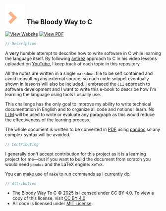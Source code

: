 ## ![Terminal block cursor](./resources/logo_readme.svg) The Bloody Way to C

[![View Website](https://img.shields.io/badge/View-Website-blue?style=for-the-badge&logo=firefox-browser&logoColor=ffffff)](https://simone-lungarella.github.io/the-bloody-way-to-c/)
[![View PDF](https://img.shields.io/badge/View-PDF-critical?style=for-the-badge&logo=google-docs&logoColor=ffffff)](https://github.com/simone-lungarella/the-bloody-way-to-c/blob/master/The%20Bloody%20Way%20To%20C.pdf)

```c
// Description
``` 

A **very** humble attempt to describe how to write software in C while learning the language itself. By following [antirez](https://github.com/antirez) approach to C in his video lessons uploaded on [YouTube](https://www.youtube.com/@antirez), I keep track of each topic in this repository.

All the notes are written in a single `markdown` file to be self contained and avoid consulting any external source, so each code snippet eventually shown in lessons will also be included. I embraced the `CLI` approach to software development and I want to write this e-book to describe how I'm learning the language using tools I usually use.

This challenge has the only goal to improve my ability to write technical documentation in English and to organize all code and notions I learn. No [LLM](https://en.wikipedia.org/wiki/Large_language_model) will be used to write or evaluate any paragraph as this would reduce the effectiveness of the learning process.

The whole document is written to be converted in [PDF](https://it.wikipedia.org/wiki/Portable_Document_Format) using [pandoc](https://pandoc.org/) so any complex syntax will be avoided.

```c
// Contributing
``` 

I generally don't accept contribution for this project as it is a learning project for me—but if you want to build the document from scratch you would need `pandoc` and the LaTeX engine: `XeTeX`.

You can make use of `make` to run commands as I currently do:

```c
// Attribution
``` 

- The Bloody Way To C  © 2025 is licensed under CC BY 4.0. To view a copy of this license, visit [CC BY 4.0](https://creativecommons.org/licenses/by/4.0/)
- All code is licensed under [MIT License](./LICENSE).
